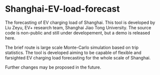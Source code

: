 # Shanghai-EV-load-forecast
The forecasting of EV charging load of Shanghai.
This tool is developed by Liu Zeyu, EV+ research team, Shanghai Jiao Tong University.
The source code is non-public and still under developement, but a demo is released here.

The brief route is large scale Monte-Carlo simulation based on trip statistics.
The tool is developed aiming to be capable of flexible and farsighted EV charging load forecasting for the whole scale of Shanghai.

Further changes may be proposed in the future.
